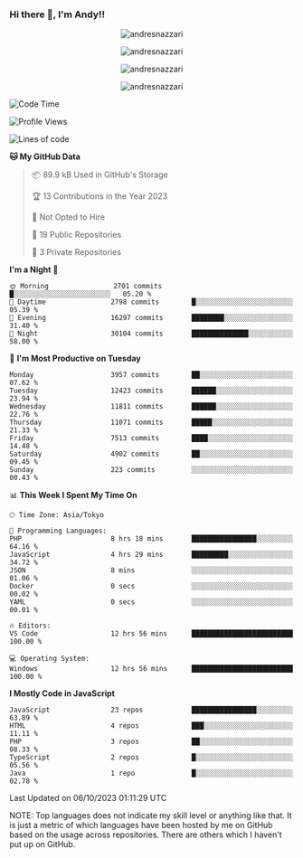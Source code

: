 ### Hi there 👋, I'm Andy!!

<p align="center" >
  <img src="https://github-profile-trophy.vercel.app/?username=AndresNazzari&theme=dracula&column=-1" alt="andresnazzari"/>
</p>

<p align="center">
  <img  src="https://github-readme-stats.vercel.app/api?username=AndresNazzari&count_private=true&show_icons=true&theme=dracula" alt="andresnazzari"/>
</p>
<p align="center">
  <img  src="https://github-readme-stats.vercel.app/api/top-langs/?username=AndresNazzari&layout=compact" alt="andresnazzari"/>
</p>
<p align="center" >
  <img src="https://github-readme-stats.vercel.app/api/wakatime?username=AndresNazzari" alt="andresnazzari"/>
</p>

<!--START_SECTION:waka-->
![Code Time](http://img.shields.io/badge/Code%20Time-930%20hrs%2010%20mins-blue)

![Profile Views](http://img.shields.io/badge/Profile%20Views-0-blue)

![Lines of code](https://img.shields.io/badge/From%20Hello%20World%20I%27ve%20Written-12.0%20million%20lines%20of%20code-blue)

**🐱 My GitHub Data** 

> 📦 89.9 kB Used in GitHub's Storage 
 > 
> 🏆 13 Contributions in the Year 2023
 > 
> 🚫 Not Opted to Hire
 > 
> 📜 19 Public Repositories 
 > 
> 🔑 3 Private Repositories 
 > 
**I'm a Night 🦉** 

```text
🌞 Morning                2701 commits        █░░░░░░░░░░░░░░░░░░░░░░░░   05.20 % 
🌆 Daytime                2798 commits        █░░░░░░░░░░░░░░░░░░░░░░░░   05.39 % 
🌃 Evening                16297 commits       ████████░░░░░░░░░░░░░░░░░   31.40 % 
🌙 Night                  30104 commits       ██████████████░░░░░░░░░░░   58.00 % 
```
📅 **I'm Most Productive on Tuesday** 

```text
Monday                   3957 commits        ██░░░░░░░░░░░░░░░░░░░░░░░   07.62 % 
Tuesday                  12423 commits       ██████░░░░░░░░░░░░░░░░░░░   23.94 % 
Wednesday                11811 commits       ██████░░░░░░░░░░░░░░░░░░░   22.76 % 
Thursday                 11071 commits       █████░░░░░░░░░░░░░░░░░░░░   21.33 % 
Friday                   7513 commits        ████░░░░░░░░░░░░░░░░░░░░░   14.48 % 
Saturday                 4902 commits        ██░░░░░░░░░░░░░░░░░░░░░░░   09.45 % 
Sunday                   223 commits         ░░░░░░░░░░░░░░░░░░░░░░░░░   00.43 % 
```


📊 **This Week I Spent My Time On** 

```text
🕑︎ Time Zone: Asia/Tokyo

💬 Programming Languages: 
PHP                      8 hrs 18 mins       ████████████████░░░░░░░░░   64.16 % 
JavaScript               4 hrs 29 mins       █████████░░░░░░░░░░░░░░░░   34.72 % 
JSON                     8 mins              ░░░░░░░░░░░░░░░░░░░░░░░░░   01.06 % 
Docker                   0 secs              ░░░░░░░░░░░░░░░░░░░░░░░░░   00.02 % 
YAML                     0 secs              ░░░░░░░░░░░░░░░░░░░░░░░░░   00.01 % 

🔥 Editors: 
VS Code                  12 hrs 56 mins      █████████████████████████   100.00 % 

💻 Operating System: 
Windows                  12 hrs 56 mins      █████████████████████████   100.00 % 
```

**I Mostly Code in JavaScript** 

```text
JavaScript               23 repos            ████████████████░░░░░░░░░   63.89 % 
HTML                     4 repos             ███░░░░░░░░░░░░░░░░░░░░░░   11.11 % 
PHP                      3 repos             ██░░░░░░░░░░░░░░░░░░░░░░░   08.33 % 
TypeScript               2 repos             █░░░░░░░░░░░░░░░░░░░░░░░░   05.56 % 
Java                     1 repo              █░░░░░░░░░░░░░░░░░░░░░░░░   02.78 % 
```




 Last Updated on 06/10/2023 01:11:29 UTC
<!--END_SECTION:waka-->

NOTE: Top languages does not indicate my skill level or anything like that. It is just a metric of which languages have been hosted by me on GitHub based on the usage across repositories. There are others which I haven't put up on GitHub.

<!-- Here are some ideas to get you started:

-   🔭 I’m currently working on ...
-   🌱 I’m currently learning ...
-   👯 I’m looking to collaborate on ...
-   🤔 I’m looking for help with ...
-   💬 Ask me about ...
-   📫 How to reach me: ...
-   😄 Pronouns: ...
-   ⚡ Fun fact: ... -->
